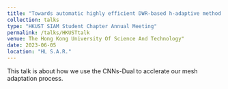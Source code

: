 ```yaml
---
title: "Towards automatic highly efficient DWR-based h-adaptive method in Newton-GMG framework for steady Euler equa- tions"
collection: talks
type: "HKUST SIAM Student Chapter Annual Meeting"
permalink: /talks/HKUSTtalk
venue: The Hong Kong University Of Science And Technology"
date: 2023-06-05
location: "HL S.A.R."
---
```


This talk is about how we use the CNNs-Dual to acclerate our mesh adaptation process.
